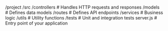 /project
    /src
        /controllers    # Handles HTTP requests and responses
        /models         # Defines data models
        /routes         # Defines API endpoints
        /services       # Business logic
        /utils          # Utility functions
    /tests              # Unit and integration tests
    server.js           # Entry point of your application